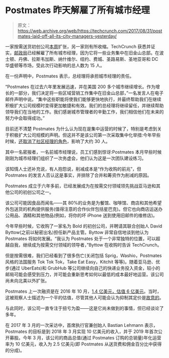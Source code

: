 # Postmates 昨天解雇了所有城市经理 

> 原文：<https://web.archive.org/web/https://techcrunch.com/2017/08/31/postmates-laid-off-all-its-city-managers-yesterday/>

一家按需送货初创公司[本周](https://web.archive.org/web/20221203004531/https://beta.techcrunch.com/2017/08/31/same-day-delivery-startup-deliv-expands-to-1400-cities-rivalling-amazons-prime-now/)扩张，另一家则有所收缩。TechCrunch 获悉并证实，[邮政局](https://web.archive.org/web/20221203004531/http://postmates.com/)已经解雇了所有城市经理，因为它将一些业务集中在旧金山总部。在波士顿、丹佛、拉斯韦加斯、纳什维尔、纽约、费城、圣路易斯、圣地亚哥和 DC 华盛顿等市场，受此次行动影响的总人数为 15 人。

在一份声明中，Postmates 表示，总经理将承担城市经理的责任。

“Postmates 在过去六年里发展迅速，并在美国 200 多个城市继续增长。作为增长的一部分，我们决定将一些区域营销工作集中在旧金山总部，”一名发言人在电子邮件声明中说。“集中这些职能将使我们能够更快地执行，并最终帮助我们在继续积极扩大公司规模时变得更加敏捷和有效。我们的总经理将继续留任，并继续帮助领导我们在当地的工作。我们感谢城市管理者的辛勤工作，我们相信他们在未来的努力中会取得成功。”

目前还不清楚 Postmates 为什么认为现在是集中运营的时候了，特别是考虑到关于积极扩大公司规模的声明。但这并不是该公司第一次采取集中化举措:今年早些时候，[还取消了社区经理的角色](https://web.archive.org/web/20221203004531/https://www.forbes.com/sites/briansolomon/2017/03/24/postmates-lays-off-community-managers-as-it-tries-to-minimize-losses/#385b1f093f4b)，影响了大约 30 人。

其中一名密报者，一名前城市经理说，员工们感到惊讶:Postmates 本月早些时候刚刚为城市经理们组织了一次务虚会，他们认为这是一次团队建设练习。

该知情人士还补充说，有人抱怨说，削减成本是“作为收购的前兆”，但 Postmates 的发言人否认这是事实，并排除了合并和筹资作为削减的原因。

Postmates 成立于六年多前，已经发展成为在按需交付领域领先挑战亚马逊和其他公司的初创公司之一。

该公司可能因食品而闻名——其 80%的业务是为餐馆、咖啡馆、商店和其他希望外包送货的机构提供服务(值得注意的合作伙伴包括星巴克)。但它也向商店运送办公用品、酒精和其他物品(例如，将你的坏 iPhone 送到使用旧邮件的维修店)。

今年早些时候，它收购了一家名为 Bold 的初创公司，并聘请其联合创始人 David Byttow(之前以秘密出名)担任新产品主管。Byttow 非常自信地谈到他认为 Postmates 将如何发展。“我认为 Postmates 处于一个非常独特的位置，可以超越自我，继续成为按需交付领域的领导者，”Byttow 在收购时告诉 TechCrunch。

但是按需很难，我们已经看到了很多伤亡(关闭包括 Sprig，Washio，Postmates 风格的法国服务 Tok Tok Tok，Take Eat Easy，Kitchit 等等)。随着亚马逊、优步(通过 UberEats)和 GrubHub 等公司继续向自己的快递业务投入资金，较小的邮局可能会感受到压力，并可能会重新思考如何以最低的成本最好地运营。该公司尚未向北美以外扩张。

Postmates 上一次融资是在 2016 年 10 月，[1.4 亿美元，估值 6 亿美元](https://web.archive.org/web/20221203004531/https://beta.techcrunch.com/2016/10/31/postmates-confirms-140-million-funding-round-at-600-million-valuation/)。当时，这被观察人士描述为一个平的估值，尽管其他人可能会认为抑制其定价是[故意的](https://web.archive.org/web/20221203004531/http://www.bloomberg.com/news/articles/2016-04-30/postmates-said-to-seek-up-to-150-million-to-compete-in-delivery)。

与此同时，该公司一直专注于扭亏为盈——这是它尚未做到的事情，但已经谈论了多年。

在 2017 年 3 月的一次采访中，首席执行官兼创始人 Bastian Lehmann 表示，Postmates 的目标是到 2018 年 3 月实现 10 亿美元的收入，并于 2019 年首次公开募股。今年 3 月，该公司的商品总值(通过 Postmates 订购的总销量)年化运营率为 10 亿美元，收入为 2.5 亿美元(即 Postmates 从送货费和佣金百分比中获得的分成)。